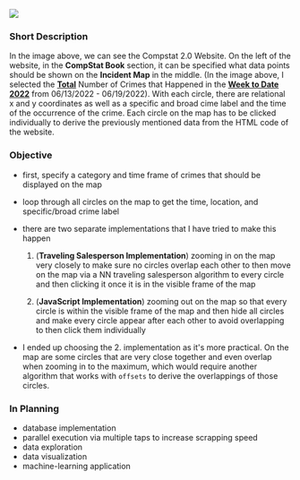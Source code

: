 <img src="Images/Compstat 2.0 Example.png"></img>

### Short Description
In the image above, we can see the Compstat 2.0 Website. On the left of the website, in the **CompStat Book** 
section, it can be specified what data points should be shown on the **Incident Map** in the middle. (In the 
image above, I selected the **<u>Total</u>** Number of Crimes that Happened in the **<u>Week to Date</u>** 
**<u>2022</u>** from 06/13/2022 - 06/19/2022). With each circle, there are relational x and y coordinates 
as well as a specific and broad cime label and the time of the occurrence of the crime. Each circle on the 
map has to be clicked individually to derive the previously mentioned data from the HTML code of the website.

### Objective
- first, specify a category and time frame of crimes that should be displayed on the map
- loop through all circles on the map to get the time, location, and specific/broad crime label


- there are two separate implementations that I have tried to make this happen 
    1. (**Traveling Salesperson Implementation**) zooming in on the map very closely to make sure no circles overlap each other to then move on the map via a NN traveling salesperson algorithm to every circle and then clicking it once it is in the visible frame of the map

    2. (**JavaScript Implementation**) zooming out on the map so that every circle is within the visible frame of the map and then hide all circles and make every circle appear after each other to avoid overlapping to then click them individually 

- I ended up choosing the 2. implementation as it's more practical. On the map are some circles that are very close together and even overlap when zooming in to the maximum, which would require another algorithm that works with `offsets` to derive the overlappings of those circles.

### In Planning

- database implementation
- parallel execution via multiple taps to increase scrapping speed
- data exploration
- data visualization
- machine-learning application